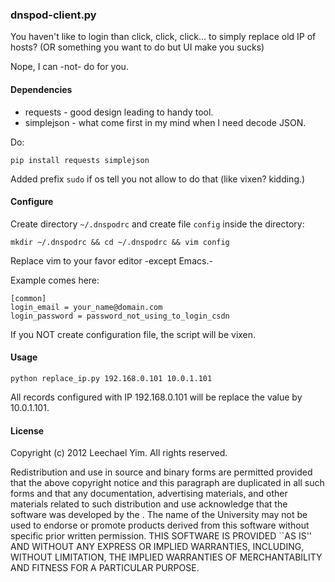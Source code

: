 ### dnspod-client.py

You haven't like to login than click, click, click... to simply replace old IP of hosts? (OR something you want to do but UI make you sucks)

Nope, I can -not- do for you.


#### Dependencies

* requests - good design leading to handy tool.
* simplejson - what come first in my mind when I need decode JSON.

Do:

```
pip install requests simplejson
```

Added prefix `sudo` if os tell you not allow to do that (like vixen? kidding.)


#### Configure

Create directory `~/.dnspodrc` and create file `config` inside the directory:

```
mkdir ~/.dnspodrc && cd ~/.dnspodrc && vim config
```

Replace vim to your favor editor -except Emacs.-

Example comes here:

```
[common]
login_email = your_name@domain.com
login_password = password_not_using_to_login_csdn
```

If you NOT create configuration file, the script will be vixen.


#### Usage

```
python replace_ip.py 192.168.0.101 10.0.1.101
```

All records configured with IP 192.168.0.101 will be replace the value by 10.0.1.101.


#### License

Copyright (c) 2012 Leechael Yim.
All rights reserved.

Redistribution and use in source and binary forms are permitted
provided that the above copyright notice and this paragraph are
duplicated in all such forms and that any documentation,
advertising materials, and other materials related to such
distribution and use acknowledge that the software was developed
by the <organization>.  The name of the
University may not be used to endorse or promote products derived
from this software without specific prior written permission.
THIS SOFTWARE IS PROVIDED ``AS IS'' AND WITHOUT ANY EXPRESS OR
IMPLIED WARRANTIES, INCLUDING, WITHOUT LIMITATION, THE IMPLIED
WARRANTIES OF MERCHANTABILITY AND FITNESS FOR A PARTICULAR PURPOSE.

